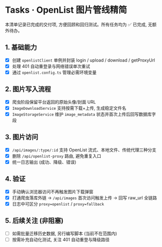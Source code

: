 # Tasks · OpenList 图片管线精简

本清单记录已完成的交付项, 方便回顾和回归测试。所有任务均为 ✅ 已完成, 无额外待办。

## 1. 基础能力

- [x] 创建 `openlistClient` 单例并封装 login / upload / download / getProxyUrl
- [x] 处理 401 自动重登录与网络错误单次重试
- [x] 通过 `openlist.config.ts` 管理必需环境变量

## 2. 图片写入流程

- [x] 爬虫阶段保留平台返回的原始头像/封面 URL
- [x] `ImageDownloadService` 支持按需下载+上传, 生成稳定文件名
- [x] `ImageStorageService` 维护 `image_metadata` 状态并首次上传后回写数据库字段

## 3. 图片访问

- [x] `/api/images/:type/:id` 支持 OpenList 流式、本地文件、传统代理三种分支
- [x] 删除 `/api/openlist-proxy` 路由, 避免重复入口
- [x] 统一日志输出 (成功、降级、错误)

## 4. 验证

- [x] 手动确认浏览器访问不再触发图片下载弹窗
- [x] 打通爬虫落库外链 → `/api/images` 首次访问触发上传 → 回写 raw_url 全链路
- [x] 日志中可区分 `proxy=openlist` / `proxy=fallback`

## 5. 后续关注 (非阻塞)

- [ ] 如需批量迁移历史数据, 另行编写脚本 (当前不在范围内)
- [ ] 按需补充自动化测试, 关注 401 自动重登与降级路径
